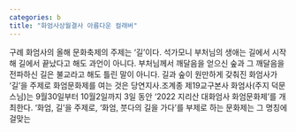 ```yaml
---
categories: b
title: "화엄사상월결사 아름다운 컬래버"
---
```

구례 화엄사의 올해 문화축제의 주제는 ‘길’이다. 석가모니 부처님의 생애는 길에서 시작해 길에서 끝났다고 해도 과언이 아니다. 부처님께서 깨달음을 얻으신 숲과 그 깨달음을 전파하신 길은 불교라고 해도 틀린 말이 아니다. 길과 숲이 원만하게 갖춰진 화엄사가 ‘길’을 주제로 화엄문화제를 여는 것은 당연지사.조계종 제19교구본사 화엄사(주지 덕문스님)는 9월30일부터 10월2일까지 3일 동안 ‘2022 지리산 대화엄사 화엄문화제’를 개최한다. ‘화엄, 길’을 주제로, ‘화엄, 붓다의 길을 가다’를 부제로 하는 문화제는 그 명칭에 걸맞는
